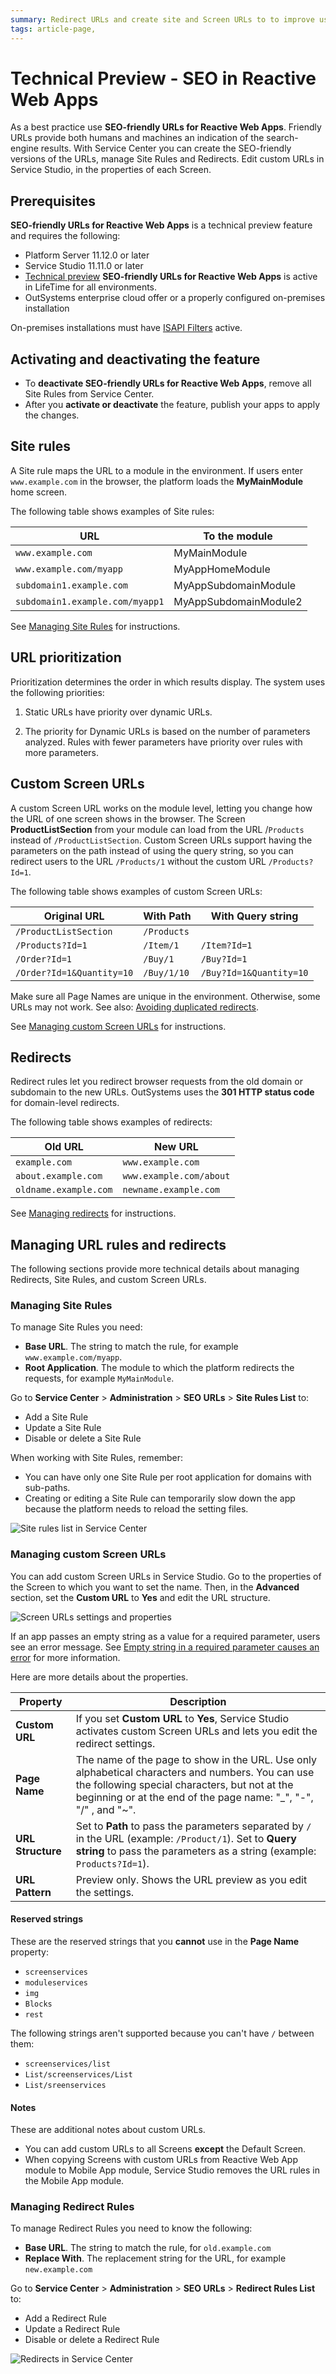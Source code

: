 ```yaml
---
summary: Redirect URLs and create site and Screen URLs to to improve user experience and search page ranking.  
tags: article-page,
---
```


# Technical Preview - SEO in Reactive Web Apps

As a best practice use **SEO-friendly URLs for Reactive Web Apps**. Friendly URLs provide both humans and machines an indication of the search-engine results. With Service Center you can create the SEO-friendly versions of the URLs, manage Site Rules and Redirects. Edit custom URLs in Service Studio, in the properties of each Screen.

## Prerequisites

**SEO-friendly URLs for Reactive Web Apps** is a technical preview feature and requires the following:

* Platform Server 11.12.0 or later
* Service Studio 11.11.0 or later
* [Technical preview](https://success.outsystems.com/Support/Enterprise_Customers/Upgrading/Technical_Preview_features) **SEO-friendly URLs for Reactive Web Apps** is active in LifeTime for all environments.
* OutSystems enterprise cloud offer or a properly configured on-premises installation
  
<div class="info" markdown="1">

On-premises installations must have [ISAPI Filters](<https://success.outsystems.com/Support/Enterprise_Customers/Maintenance_and_Operations/Customize_or_redirect_the_application_URL#Installing_ISAPI_Filters_and_Logging>) active.

</div>

## Activating and deactivating the feature

* To **deactivate SEO-friendly URLs for Reactive Web Apps**, remove all Site Rules from Service Center.
* After you **activate or deactivate** the feature, publish your apps to apply the changes.

## Site rules

A Site rule maps the URL to a module in the environment. If users enter `www.example.com` in the browser, the platform loads the **MyMainModule** home screen.

The following table shows examples of Site rules:

| URL                             | To the module         |
| ------------------------------- | --------------------- |
| `www.example.com`               | MyMainModule          |
| `www.example.com/myapp`         | MyAppHomeModule       |
| `subdomain1.example.com`        | MyAppSubdomainModule  |
| `subdomain1.example.com/myapp1` | MyAppSubdomainModule2 |

See [Managing Site Rules](#managing-site-rules) for instructions.

## URL prioritization

Prioritization determines the order in which results display. The system uses the following priorities:

1. Static URLs have priority over dynamic URLs.

2. The priority for Dynamic URLs is based on the number of parameters analyzed. Rules with fewer parameters have priority over rules with more parameters.

## Custom Screen URLs

A custom Screen URL works on the module level, letting you change how the URL of one screen shows in the browser. The Screen **ProductListSection** from your module can load from the URL /`Products` instead of `/ProductListSection`. Custom Screen URLs support having the parameters on the path instead of using the query string, so you can redirect users to the URL `/Products/1` without the custom URL `/Products?Id=1`.

The following table shows examples of custom Screen URLs:

| Original URL              | With **Path** | With **Query string**   |
| ------------------------- | ------------- | ----------------------- |
| `/ProductListSection`     | `/Products`   |                         |
| `/Products?Id=1`          | `/Item/1`     | `/Item?Id=1`            |
| `/Order?Id=1`             | `/Buy/1`      | `/Buy?Id=1`             |
| `/Order?Id=1&Quantity=10` | `/Buy/1/10`   | `/Buy?Id=1&Quantity=10` |

<div class="info" markdown="1">

Make sure all Page Names are unique in the environment. Otherwise, some URLs may not work. See also: [Avoiding duplicated redirects](#avoiding-duplicated-redirects).

</div>

See [Managing custom Screen URLs](#managing-custom-screen-urls) for instructions.

## Redirects

Redirect rules let you redirect browser requests from the old domain or subdomain to the new URLs. OutSystems uses the **301 HTTP status code** for domain-level redirects.

The following table shows examples of redirects:

| Old URL               | New URL                 |
| --------------------- | ----------------------- |
| `example.com`         | `www.example.com`       |
| `about.example.com`   | `www.example.com/about` |
| `oldname.example.com` | `newname.example.com`   |

See [Managing redirects](#managing-redirects) for instructions.

## Managing URL rules and redirects

The following sections provide more technical details about managing Redirects, Site Rules, and custom Screen URLs.

### Managing Site Rules

To manage Site Rules you need:

* **Base URL**. The string to match the rule, for example `www.example.com/myapp`.
* **Root Application**. The module to which the platform redirects the requests, for example `MyMainModule`.

Go to **Service Center** > **Administration** > **SEO URLs** > **Site Rules List** to:

* Add a Site Rule
* Update a Site Rule
* Disable or delete a Site Rule

When working with Site Rules, remember:

* You can have only one Site Rule per root application for domains with sub-paths.
* Creating or editing a Site Rule can temporarily slow down the app because the platform needs to reload the setting files.

![Site rules list in Service Center](images/site-rules-sc.png?width=910)

### Managing custom Screen URLs

You can add custom Screen URLs in Service Studio. Go to the properties of the Screen to which you want to set the name. Then, in the **Advanced** section, set the **Custom URL** to **Yes** and edit the URL structure.

![Screen URLs settings and properties](images/page-redirects-properties-ss.png?width=350)

If an app passes an empty string as a value for a required parameter, users see an error message. See [Empty string in a required parameter causes an error](troubleshooting.md#empty-string-in-a-required-parameter-causes-an-error) for more information.

Here are more details about the properties.

| Property          | Description                                                                                                                                                                                                             |
| ----------------- | ----------------------------------------------------------------------------------------------------------------------------------------------------------------------------------------------------------------------- |
| **Custom URL**    | If you set **Custom URL** to **Yes**, Service Studio activates custom Screen URLs and lets you edit the redirect settings.                                                                                                  |
| **Page Name**     | The name of the page to show in the URL. Use only alphabetical characters and numbers. You can use the following  special characters, but not at the beginning or at the end of the page name: "\_", "-", "/" , and "~". |
| **URL Structure** | Set to **Path** to pass the parameters separated by `/` in the URL (example: `/Product/1`). Set to **Query string** to pass the parameters as a string (example: `Products?Id=1`).                                      |
| **URL Pattern**   | Preview only. Shows the URL preview as you edit the settings.

#### Reserved strings

These are the reserved strings that you **cannot** use in the **Page Name** property:

* `screenservices`
* `moduleservices`
* `img`
* `Blocks`
* `rest`

The following strings aren't supported because you can't have `/` between them:

* `screenservices/list`
* `List/screenservices/List`
* `List/sreenservices`

#### Notes

These are additional notes about custom URLs.

* You can add custom URLs to all Screens **except** the Default Screen.
* When copying Screens with custom URLs from Reactive Web App module to Mobile App module, Service Studio removes the URL rules in the Mobile App module.


### Managing Redirect Rules

To manage Redirect Rules you need to know the following:

* **Base URL**. The string to match the rule, for `old.example.com`
* **Replace With**. The replacement string for the URL, for example `new.example.com`

Go to **Service Center** > **Administration** > **SEO URLs** > **Redirect Rules List** to:

* Add a Redirect Rule
* Update a Redirect Rule
* Disable or delete a Redirect Rule

![Redirects in Service Center](images/redirects-sc.png?width=910)
